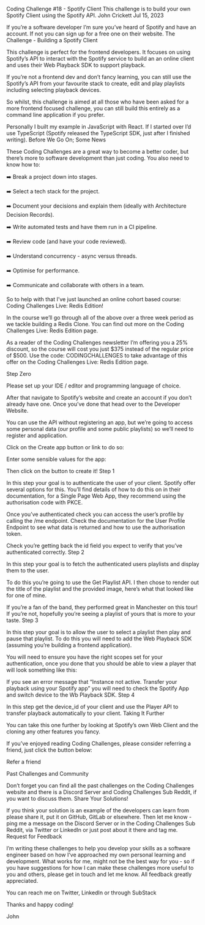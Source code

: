 Coding Challenge #18 - Spotify Client
This challenge is to build your own Spotify Client using the Spotify API.
John Crickett
Jul 15, 2023

If you’re a software developer I’m sure you’ve heard of Spotify and have an account. If not you can sign up for a free one on their website.
The Challenge - Building a Spotify Client

This challenge is perfect for the frontend developers. It focuses on using Spotify’s API to interact with the Spotify service to build an an online client and uses their Web Playback SDK to support playback.

If you’re not a frontend dev and don’t fancy learning, you can still use the Spotify’s API from your favourite stack to create, edit and play playlists including selecting playback devices.

So whilst, this challenge is aimed at all those who have been asked for a more frontend focused challenge, you can still build this entirely as a command line application if you prefer.

Personally I built my example in JavaScript with React. If I started over I’d use TypeScript (Spotify released the TypeScript SDK, just after I finished writing).
Before We Go On; Some News

These Coding Challenges are a great way to become a better coder, but there’s more to software development than just coding. You also need to know how to:

➡️ Break a project down into stages.

➡️ Select a tech stack for the project.

➡️ Document your decisions and explain them (ideally with Architecture Decision Records).

➡️ Write automated tests and have them run in a CI pipeline.

➡️ Review code (and have your code reviewed).

➡️ Understand concurrency - async versus threads.

➡️ Optimise for performance.

➡️ Communicate and collaborate with others in a team.

So to help with that I’ve just launched an online cohort based course: Coding Challenges Live: Redis Edition!

In the course we’ll go through all of the above over a three week period as we tackle building a Redis Clone. You can find out more on the Coding Challenges Live: Redis Edition page.

As a reader of the Coding Challenges newsletter I’m offering you a 25% discount, so the course will cost you just $375 instead of the regular price of $500. Use the code: CODINGCHALLENGES to take advantage of this offer on the Coding Challenges Live: Redis Edition page.

Step Zero

Please set up your IDE / editor and programming language of choice.

After that navigate to Spotify’s website and create an account if you don’t already have one. Once you’ve done that head over to the Developer Website.

You can use the API without registering an app, but we’re going to access some personal data (our profile and some public playlists) so we’ll need to register and application.

Click on the Create app button or link to do so:

Enter some sensible values for the app:

Then click on the button to create it!
Step 1

In this step your goal is to authenticate the user of your client. Spotify offer several options for this. You’ll find details of how to do this on in their documentation, for a Single Page Web App, they recommend using the authorisation code with PKCE.

Once you’ve authenticated check you can access the user’s profile by calling the /me endpoint. Check the documentation for the User Profile Endpoint to see what data is returned and how to use the authorisation token.

Check you’re getting back the id field you expect to verify that you’ve authenticated correctly.
Step 2

In this step your goal is to fetch the authenticated users playlists and display them to the user.

To do this you’re going to use the Get Playlist API. I then chose to render out the title of the playlist and the provided image, here’s what that looked like for one of mine.

If you’re a fan of the band, they performed great in Manchester on this tour! If you’re not, hopefully you’re seeing a playlist of yours that is more to your taste.
Step 3

In this step your goal is to allow the user to select a playlist then play and pause that playlist. To do this you will need to add the Web Playback SDK (assuming you’re building a frontend application).

You will need to ensure you have the right scopes set for your authentication, once you done that you should be able to view a player that will look something like this:

If you see an error message that “Instance not active. Transfer your playback using your Spotify app” you will need to check the Spotify App and switch device to the Wb Playback SDK.
Step 4

In this step get the device_id of your client and use the Player API to transfer playback automatically to your client.
Taking It Further

You can take this one further by looking at Spotify’s own Web Client and the cloning any other features you fancy.

If you’ve enjoyed reading Coding Challenges, please consider referring a friend, just click the button below:

Refer a friend

Past Challenges and Community

Don’t forget you can find all the past challenges on the Coding Challenges website and there is a Discord Server and Coding Challenges Sub Reddit, if you want to discuss them.
Share Your Solutions!

If you think your solution is an example of the developers can learn from please share it, put it on GitHub, GitLab or elsewhere. Then let me know - ping me a message on the Discord Server or in the Coding Challenges Sub Reddit, via Twitter or LinkedIn or just post about it there and tag me.
Request for Feedback

I’m writing these challenges to help you develop your skills as a software engineer based on how I’ve approached my own personal learning and development. What works for me, might not be the best way for you - so if you have suggestions for how I can make these challenges more useful to you and others, please get in touch and let me know. All feedback greatly appreciated.

You can reach me on Twitter, LinkedIn or through SubStack

Thanks and happy coding!

John